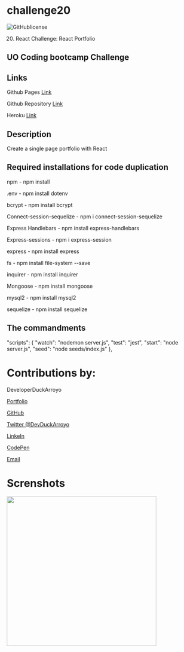 # challenge20

![GitHublicense](https://img.shields.io/npm/l/express?style=for-the-badge)

20. React Challenge: React Portfolio

## UO Coding bootcamp Challenge

## Links

Github Pages [Link](https://duckarroyo.github.io/challenge20/)

Github Repository [Link](https://github.com/DuckArroyo/challenge20)

Heroku [Link]()

## Description

Create a single page portfolio with React

## Required installations for code duplication

npm - npm install

.env - npm install dotenv

bcrypt - npm install bcrypt

Connect-session-sequelize - npm i connect-session-sequelize

Express Handlebars - npm install express-handlebars

Express-sessions - npm i express-session

express - npm install express

fs - npm install file-system --save

inquirer - npm install inquirer

Mongoose - npm install mongoose

mysql2 - npm install mysql2

sequelize - npm install sequelize

## The commandments

"scripts": {
"watch": "nodemon server.js",
"test": "jest",
"start": "node server.js",
"seed": "node seeds/index.js"
},

# Contributions by:

DeveloperDuckArroyo

[Portfolio](https://duckarroyo.github.io/challenge2/)

[GitHub](https://github.com/DuckArroyo)

[Twitter @DevDuckArroyo](https://twitter.com/DevDuckArroyo)

[LinkeIn](https://www.linkedin.com/in/duckarroyo/)

[CodePen](https://codepen.io/DeveloperDuckArroyo)

[Email](mailto:DeveloperDuckArroyo@gmail.com)

# Screnshots

<img src="./.png" style="width: 400px">
